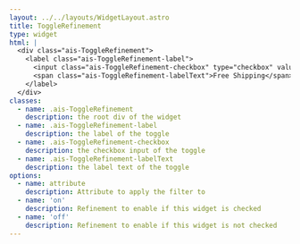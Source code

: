 ```yaml
---
layout: ../../layouts/WidgetLayout.astro
title: ToggleRefinement
type: widget
html: |
  <div class="ais-ToggleRefinement">
    <label class="ais-ToggleRefinement-label">
      <input class="ais-ToggleRefinement-checkbox" type="checkbox" value="Free Shipping" />
      <span class="ais-ToggleRefinement-labelText">Free Shipping</span>
    </label>
  </div>
classes:
  - name: .ais-ToggleRefinement
    description: the root div of the widget
  - name: .ais-ToggleRefinement-label
    description: the label of the toggle
  - name: .ais-ToggleRefinement-checkbox
    description: the checkbox input of the toggle
  - name: .ais-ToggleRefinement-labelText
    description: the label text of the toggle
options:
  - name: attribute
    description: Attribute to apply the filter to
  - name: 'on'
    description: Refinement to enable if this widget is checked
  - name: 'off'
    description: Refinement to enable if this widget is not checked
---
```

